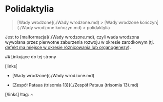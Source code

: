 # Polidaktylia

> [Wady wrodzone](./Wady wrodzone.md) > [Wady wrodzone kończyn](./Wady wrodzone kończyn.md) > polidaktylia

Jest to [malformacja](./Wady wrodzone.md), czyli wada wrodzona wywołana przez pierwotne zaburzenia rozwoju w okresie zarodkowym (tj. <u>defekt ma miejsce w okresie różnicowania lub organogenezy</u>).



##Linkujące do tej strony

[links]

- [Wady wrodzone](./Wady wrodzone.md)

- [Zespół Pataua (trisomia 13)](./Zespół Pataua (trisomia 13).md)


[/links]
!tag:
~

